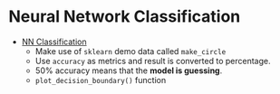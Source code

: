 # Neural Network Classification

- <a href='./01 -  NN Classification.ipynb'>NN Classification</a> 
    - Make use of `sklearn` demo data called `make_circle`
    - Use `accuracy` as metrics and result is converted to percentage. 
    - 50% accuracy means that the **model is guessing**.
    - `plot_decision_boundary()` function